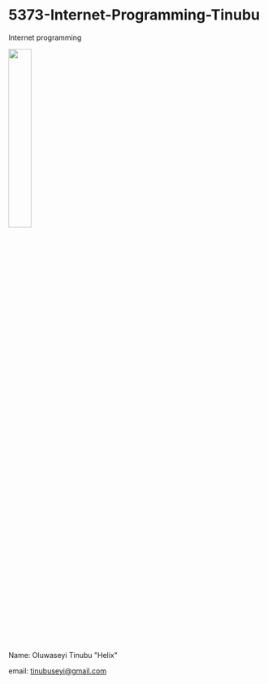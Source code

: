 # 5373-Internet-Programming-Tinubu
Internet programming

<img src="https://user-images.githubusercontent.com/22969505/35103770-7d62c534-fc2c-11e7-90e8-89ce59a17820.jpeg" width="30%"></img> 

Name: Oluwaseyi Tinubu "Helix"

email: tinubuseyi@gmail.com
